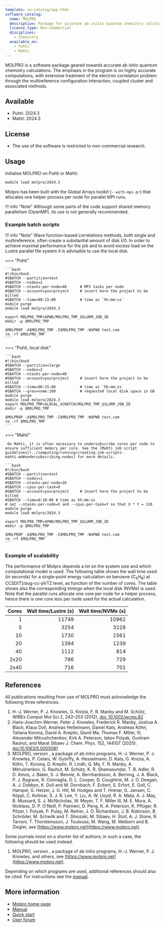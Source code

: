 ```yaml
---
template: sw-catalog/app.html
software_catalog:
  name: MOLPRO
  description: Package for accurate ab initio quantum chemistry calculations
  license_type: Non-commercial
  disciplines:
    - Chemistry
  available_on:
    - Puhti
    - Mahti
---
```


MOLPRO is a software package geared towards accurate ab initio quantum chemistry calculations. The emphasis in the program is on highly accurate computations, with extensive treatment of the electron correlation problem through the multireference configuration interaction, coupled cluster and associated methods.

## Available

-   Puhti: 2024.3
-   Mahti: 2024.3

## License

-  The use of the software is restricted to non-commercial research. 

## Usage

Initialise MOLPRO on Puhti or Mahti:

```bash
module load molpro/2024.3
```


Molpro has been built with the Global Arrays toolkit (`--with-mpi-pr`) that allocates one helper process per node for parallel MPI runs.

!!! info "Note"
    Although some parts of the code support shared memory parallelism (OpenMP), its use is not generally recommended.

### Example batch scripts

!!! info "Note"
    Wave function-based correlations methods, both single and multireference, often create a
    substantial amount of disk I/O. In order to achieve maximal performance for the job and to
    avoid excess load on the Lustre parallel file system it is advisable to use the local disk.

=== "Puhti"

    ```bash
    #!/bin/bash
    #SBATCH --partition=test
    #SBATCH --nodes=2
    #SBATCH --ntasks-per-node=40      # MPI tasks per node
    #SBATCH --account=yourproject     # insert here the project to be billed 
    #SBATCH --time=00:15:00           # time as `hh:mm:ss`
    module purge
    module load molpro/2024.3

    export MOLPRO_TMP=$PWD/MOLPRO_TMP_$SLURM_JOB_ID
    mkdir -p $MOLPRO_TMP

    $MOLPROP -d$MOLPRO_TMP -I$MOLPRO_TMP -W$PWD test.com
    rm -rf $MOLPRO_TMP
    ```

=== "Puhti, local disk"

    ```bash
    #!/bin/bash
    #SBATCH --partition=large
    #SBATCH --nodes=2
    #SBATCH --ntasks-per-node=40
    #SBATCH --account=yourproject     # insert here the project to be billed
    #SBATCH --time=00:15:00           # time as `hh:mm:ss`
    #SBATCH --gres=nvme:100           # requested local disk space in GB
    module purge
    module load molpro/2024.3
    export MOLPRO_TMP=$LOCAL_SCRATCH/MOLPRO_TMP_$SLURM_JOB_ID
    mkdir -p $MOLPRO_TMP

    $MOLPROP -d$MOLPRO_TMP -I$MOLPRO_TMP -W$PWD test.com
    rm -rf $MOLPRO_TMP
    ```

=== "Mahti"
 
     On Mahti, it is often necessary to undersubscribe cores per node to ensure sufficient memory per core. See the [Mahti job script guidelines](../computing/running/creating-job-scripts-mahti.md#undersubscribing-nodes) for more details.

    ```bash
    #!/bin/bash
    #SBATCH --partition=test
    #SBATCH --nodes=1
    #SBATCH --ntasks-per-node=16
    #SBATCH --cpus-per-task=8
    #SBATCH --account=yourproject     # insert here the project to be billed
    #SBATCH --time=0:10:00 # time as hh:mm:ss
    # set --ntasks-per-node=X and --cpus-per-task=Y so that X * Y = 128
    module purge
    module load molpro/2024.3

    export MOLPRO_TMP=$PWD/MOLPRO_TMP_$SLURM_JOB_ID
    mkdir -p $MOLPRO_TMP

    $MOLPROP -d$MOLPRO_TMP -I$MOLPRO_TMP -W$PWD test.com
    rm -rf $MOLPRO_TMP
    ```

### Example of scalability

The performance of Molpro depends a lot on the system size and which computational model is used. The following table shows the wall time used (in seconds) for a single-point energy calculation on benzene (C<sub>6</sub>H<sub>6</sub>) at CCSD(T)/aug-cc-pVTZ level, as function of the number of cores. The table shows also the corresponding timings when the local disk (NVMe) is used. Note that the parallel runs allocate one core per node for a helper process, hence there is one core less per node used for the actual calculation. 


| Cores               |Wall time/Lustre (s) | Wall time/NVMe (s) |
| ------------------: | ------------------: | -----------------: |
|  1                  | 11749               |   10962            |
|  5                  |  3254               |    3228            |
| 10                  |  1730               |    1561            |
| 20                  |  1394               |    1239            |
| 40                  |  1112               |     814            |
| 2x20                |   786               |     729            |
| 2x40                |   716               |     701            |    


## References

All publications resulting from use of MOLPRO must acknowledge the following three references.

1. H.-J. Werner, P. J. Knowles, G. Knizia, F. R. Manby and M. Schütz, WIREs Comput Mol Sci 2, 242–253 (2012), [doi: 10.1002/wcms.82](https://onlinelibrary.wiley.com/doi/abs/10.1002/wcms.82)
2. Hans-Joachim Werner, Peter J. Knowles, Frederick R. Manby, Joshua A. Black, Klaus Doll, Andreas Heßelmann, Daniel Kats, Andreas Köhn, Tatiana Korona, David A. Kreplin, Qianli Ma, Thomas F. Miller, III, Alexander Mitrushchenkov, Kirk A. Peterson, Iakov Polyak, Guntram Rauhut, and Marat Sibaev J. Chem. Phys. 152, 144107 (2020). [doi:10.1063/5.0005081](https://doi.org/10.1063/5.0005081)
3. MOLPRO, version , a package of ab initio programs, H.-J. Werner, P. J. Knowles, P. Celani, W. Györffy, A. Hesselmann, D. Kats, G. Knizia, A. Köhn, T. Korona, D. Kreplin, R. Lindh, Q. Ma, F. R. Manby, A. Mitrushenkov, G. Rauhut, M. Schütz, K. R. Shamasundar, T. B. Adler, R. D. Amos, J. Baker, S. J. Bennie, A. Bernhardsson, A. Berning, J. A. Black, P. J. Bygrave, R. Cimiraglia, D. L. Cooper, D. Coughtrie, M. J. O. Deegan, A. J. Dobbyn, K. Doll and M. Dornbach, F. Eckert, S. Erfort, E. Goll, C. Hampel, G. Hetzer, J. G. Hill, M. Hodges and T. Hrenar, G. Jansen, C. Köppl, C. Kollmar, S. J. R. Lee, Y. Liu, A. W. Lloyd, R. A. Mata, A. J. May, B. Mussard, S. J. McNicholas, W. Meyer, T. F. Miller III, M. E. Mura, A. Nicklass, D. P. O'Neill, P. Palmieri, D. Peng, K. A. Peterson, K. Pflüger, R. Pitzer, I. Polyak, P. Pulay, M. Reiher, J. O. Richardson, J. B. Robinson, B. Schröder, M. Schwilk and T. Shiozaki, M. Sibaev, H. Stoll, A. J. Stone, R. Tarroni, T. Thorsteinsson, J. Toulouse, M. Wang, M. Welborn and B. Ziegler, see [https://www.molpro.net](https://www.molpro.net).

Some journals insist on a shorter list of authors; in such a case, the following should be used instead.

1. MOLPRO, version , a package of ab initio programs, H.-J. Werner, P. J. Knowles, and others, see [https://www.molpro.net](https://www.molpro.net).

Depending on which programs are used, additional references should also be cited. For instructions see the [manual](https://www.molpro.net/manual/doku.php?id=references).

## More information

-  [Molpro home page](https://www.molpro.net/)  
-  [Manual](https://www.molpro.net/manual/doku.php)
-  [Quick start](https://www.molpro.net/manual/doku.php?id=quickstart)
-  [User forum](https://groups.google.com/g/molpro-user)

  
